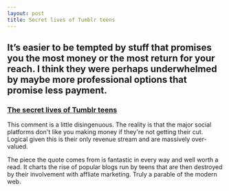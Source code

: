 ```yaml
---
layout: post
title: Secret lives of Tumblr teens
---
```


## It’s easier to be tempted by stuff that promises you the most money or the most return for your reach. I think they were perhaps underwhelmed by maybe more professional options that promise less payment.

### <a href="https://newrepublic.com/article/129002/secret-lives-tumblr-teens">The secret lives of Tumblr teens</a>

This comment is a little disingenuous. The reality is that the major social platforms don't like you making money if they're not getting their cut. Logical given this is their only revenue stream and are massively over-valued.

The piece the quote comes from is fantastic in every way and well worth a read. It charts the rise of popular blogs run by teens that are then destroyed by their involvement with affliate marketing. Truly a parable of the modern web.
